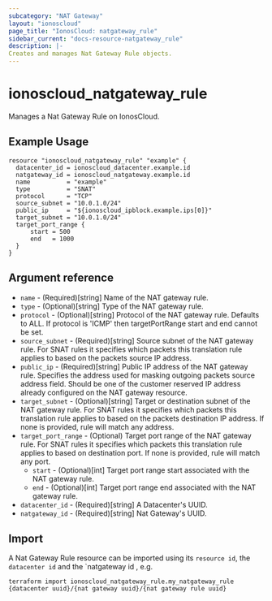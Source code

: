 ```yaml
---
subcategory: "NAT Gateway"
layout: "ionoscloud"
page_title: "IonosCloud: natgateway_rule"
sidebar_current: "docs-resource-natgateway_rule"
description: |-
Creates and manages Nat Gateway Rule objects.
---
```


# ionoscloud_natgateway_rule

Manages a Nat Gateway Rule on IonosCloud.

## Example Usage

```hcl
resource "ionoscloud_natgateway_rule" "example" {
  datacenter_id = ionoscloud_datacenter.example.id
  natgateway_id = ionoscloud_natgateway.example.id
  name          = "example"
  type          = "SNAT"
  protocol      = "TCP"
  source_subnet = "10.0.1.0/24"
  public_ip     = "${ionoscloud_ipblock.example.ips[0]}"
  target_subnet = "10.0.1.0/24"
  target_port_range {
      start = 500
      end   = 1000
  }
}
```

## Argument reference

- `name` - (Required)[string] Name of the NAT gateway rule.
- `type` - (Optional)[string] Type of the NAT gateway rule.
- `protocol` - (Optional)[string] Protocol of the NAT gateway rule. Defaults to ALL. If protocol is 'ICMP' then targetPortRange start and end cannot be set.
- `source_subnet` - (Required)[string] Source subnet of the NAT gateway rule. For SNAT rules it specifies which packets this translation rule applies to based on the packets source IP address.
- `public_ip` - (Required)[string] Public IP address of the NAT gateway rule. Specifies the address used for masking outgoing packets source address field. Should be one of the customer reserved IP address already configured on the NAT gateway resource.
- `target_subnet` - (Optional)[string] Target or destination subnet of the NAT gateway rule. For SNAT rules it specifies which packets this translation rule applies to based on the packets destination IP address. If none is provided, rule will match any address.
- `target_port_range` - (Optional) Target port range of the NAT gateway rule. For SNAT rules it specifies which packets this translation rule applies to based on destination port. If none is provided, rule will match any port.
    - `start` - (Optional)[int] Target port range start associated with the NAT gateway rule.
    - `end` - (Optional)[int] Target port range end associated with the NAT gateway rule.
- `datacenter_id` - (Required)[string] A Datacenter's UUID.
- `natgateway_id` - (Required)[string] Nat Gateway's UUID.

## Import

A Nat Gateway Rule resource can be imported using its `resource id`, the `datacenter id` and the `natgateway id , e.g.

```shell
terraform import ionoscloud_natgateway_rule.my_natgateway_rule {datacenter uuid}/{nat gateway uuid}/{nat gateway rule uuid}
```
